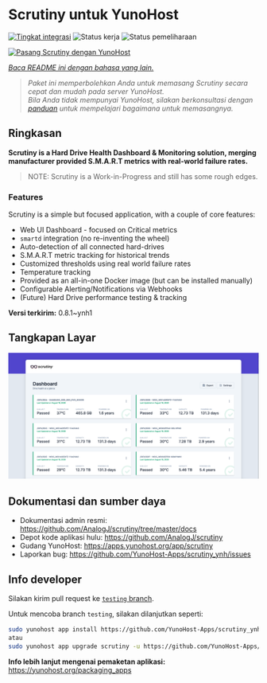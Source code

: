 <!--
N.B.: README ini dibuat secara otomatis oleh <https://github.com/YunoHost/apps/tree/master/tools/readme_generator>
Ini TIDAK boleh diedit dengan tangan.
-->

# Scrutiny untuk YunoHost

[![Tingkat integrasi](https://dash.yunohost.org/integration/scrutiny.svg)](https://ci-apps.yunohost.org/ci/apps/scrutiny/) ![Status kerja](https://ci-apps.yunohost.org/ci/badges/scrutiny.status.svg) ![Status pemeliharaan](https://ci-apps.yunohost.org/ci/badges/scrutiny.maintain.svg)

[![Pasang Scrutiny dengan YunoHost](https://install-app.yunohost.org/install-with-yunohost.svg)](https://install-app.yunohost.org/?app=scrutiny)

*[Baca README ini dengan bahasa yang lain.](./ALL_README.md)*

> *Paket ini memperbolehkan Anda untuk memasang Scrutiny secara cepat dan mudah pada server YunoHost.*  
> *Bila Anda tidak mempunyai YunoHost, silakan berkonsultasi dengan [panduan](https://yunohost.org/install) untuk mempelajari bagaimana untuk memasangnya.*

## Ringkasan

**Scrutiny is a Hard Drive Health Dashboard & Monitoring solution, merging manufacturer provided S.M.A.R.T metrics with real-world failure rates.**

> NOTE: Scrutiny is a Work-in-Progress and still has some rough edges.

### Features

Scrutiny is a simple but focused application, with a couple of core features:

- Web UI Dashboard - focused on Critical metrics
- `smartd` integration (no re-inventing the wheel)
- Auto-detection of all connected hard-drives
- S.M.A.R.T metric tracking for historical trends
- Customized thresholds using real world failure rates
- Temperature tracking
- Provided as an all-in-one Docker image (but can be installed manually)
- Configurable Alerting/Notifications via Webhooks
- (Future) Hard Drive performance testing & tracking


**Versi terkirim:** 0.8.1~ynh1

## Tangkapan Layar

![Tangkapan Layar pada Scrutiny](./doc/screenshots/dashboard.png)

## Dokumentasi dan sumber daya

- Dokumentasi admin resmi: <https://github.com/AnalogJ/scrutiny/tree/master/docs>
- Depot kode aplikasi hulu: <https://github.com/AnalogJ/scrutiny>
- Gudang YunoHost: <https://apps.yunohost.org/app/scrutiny>
- Laporkan bug: <https://github.com/YunoHost-Apps/scrutiny_ynh/issues>

## Info developer

Silakan kirim pull request ke [`testing` branch](https://github.com/YunoHost-Apps/scrutiny_ynh/tree/testing).

Untuk mencoba branch `testing`, silakan dilanjutkan seperti:

```bash
sudo yunohost app install https://github.com/YunoHost-Apps/scrutiny_ynh/tree/testing --debug
atau
sudo yunohost app upgrade scrutiny -u https://github.com/YunoHost-Apps/scrutiny_ynh/tree/testing --debug
```

**Info lebih lanjut mengenai pemaketan aplikasi:** <https://yunohost.org/packaging_apps>
